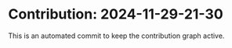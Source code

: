 # Contribution: 2024-11-29-21-30
This is an automated commit to keep the contribution graph active.
